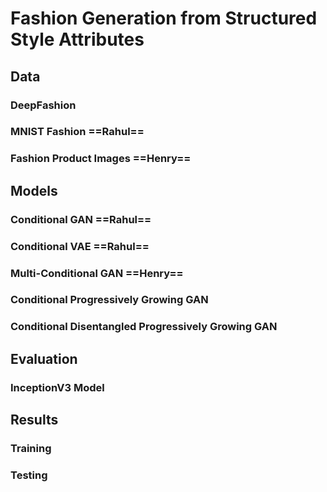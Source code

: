 # Fashion Generation from Structured Style Attributes

## Data 

### DeepFashion 
### MNIST Fashion  ==Rahul==
### Fashion Product Images ==Henry==

## Models
### Conditional GAN ==Rahul==
### Conditional VAE ==Rahul==
### Multi-Conditional GAN ==Henry==
### Conditional Progressively Growing GAN
### Conditional Disentangled Progressively Growing GAN

## Evaluation
### InceptionV3 Model

## Results
### Training

### Testing


<!--stackedit_data:
eyJoaXN0b3J5IjpbNTk2MDUzNjQ2LC0xNTc4MTc1MTE5LC0zOD
Y4NDk2NDIsLTYwNDM3MTQwMl19
-->
